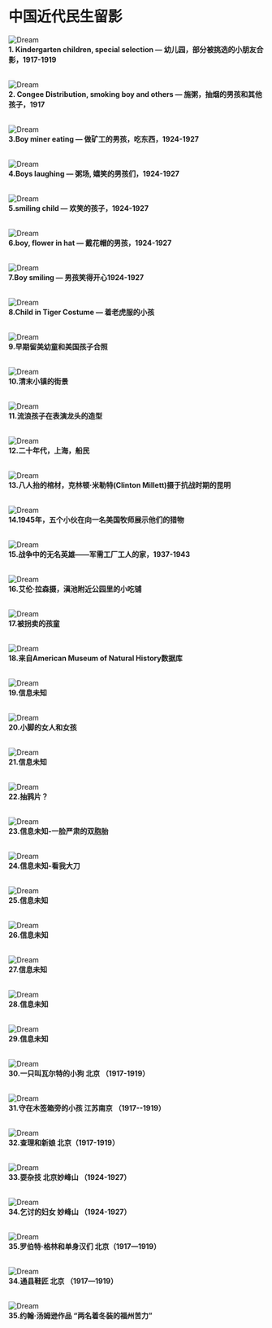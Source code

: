 # 中国近代民生留影

![Dream](http://ombtsbxdv.bkt.clouddn.com/Transition/normal/1917or1919.jpg "中国近代民生留影")
**<br>1. Kindergarten children, special selection — 幼儿园，部分被挑选的小朋友合影，1917-1919<br><br>**

![Dream](http://ombtsbxdv.bkt.clouddn.com/Transition/normal/1917xx01.jpg "中国近代民生留影")
**<br>2. Congee Distribution, smoking boy and others — 施粥，抽烟的男孩和其他孩子，1917<br><br>**

![Dream](http://ombtsbxdv.bkt.clouddn.com/Transition/normal/1924or1927.jpg "中国近代民生留影")
**<br>3.Boy miner eating — 做矿工的男孩，吃东西，1924-1927<br><br>**

![Dream](http://ombtsbxdv.bkt.clouddn.com/Transition/normal/1924or1927xx01.jpg "中国近代民生留影")
**<br>4.Boys laughing — 粥场, 嬉笑的男孩们，1924-1927<br><br>**

![Dream](http://ombtsbxdv.bkt.clouddn.com/Transition/normal/1924or1927xx02.jpg "中国近代民生留影")
**<br>5.smiling child — 欢笑的孩子，1924-1927<br><br>**

![Dream](http://ombtsbxdv.bkt.clouddn.com/Transition/normal/1924or1927xx03.jpg "中国近代民生留影")
**<br>6.boy, flower in hat — 戴花帽的男孩，1924-1927<br><br>**

![Dream](http://ombtsbxdv.bkt.clouddn.com/Transition/normal/1924or1927xx04.jpg "中国近代民生留影")
**<br>7.Boy smiling — 男孩笑得开心1924-1927<br><br>**

![Dream](http://ombtsbxdv.bkt.clouddn.com/Transition/normal/nodatexx01.jpg "中国近代民生留影")
**<br>8.Child in Tiger Costume — 着老虎服的小孩<br><br>**

![Dream](http://ombtsbxdv.bkt.clouddn.com/Transition/normal/nodatexx02.jpg "中国近代民生留影")
**<br>9.早期留美幼童和美国孩子合照<br><br>**

![Dream](http://ombtsbxdv.bkt.clouddn.com/Transition/normal/nodatexx03.jpg "中国近代民生留影")
**<br>10.清末小镇的街景<br><br>**

![Dream](http://ombtsbxdv.bkt.clouddn.com/Transition/normal/nodatexx04.jpg "中国近代民生留影")
**<br>11.流浪孩子在表演龙头的造型<br><br>**

![Dream](http://ombtsbxdv.bkt.clouddn.com/Transition/normal/nodatexx05.jpg "中国近代民生留影")
**<br>12.二十年代，上海，船民<br><br>**

![Dream](http://ombtsbxdv.bkt.clouddn.com/Transition/normal/nodatexx06.jpg "中国近代民生留影")
**<br>13.八人抬的棺材，克林顿·米勒特(Clinton Millett)摄于抗战时期的昆明<br><br>**

![Dream](http://ombtsbxdv.bkt.clouddn.com/Transition/normal/1945xx01.jpg "中国近代民生留影")
**<br>14.1945年，五个小伙在向一名美国牧师展示他们的猎物<br><br>**

![Dream](http://ombtsbxdv.bkt.clouddn.com/Transition/normal/1937or1943xx01.jpg "中国近代民生留影")
**<br>15.战争中的无名英雄——军需工厂工人的家，1937-1943<br><br>**

![Dream](http://ombtsbxdv.bkt.clouddn.com/Transition/normal/nodatexx07.jpg "中国近代民生留影")
**<br>16.艾伦·拉森摄，滇池附近公园里的小吃铺<br><br>**

![Dream](http://ombtsbxdv.bkt.clouddn.com/Transition/normal/nodatexx08.jpg "中国近代民生留影")
**<br>17.被拐卖的孩童<br><br>**

![Dream](http://ombtsbxdv.bkt.clouddn.com/190xxx01.jpg "中国近代民生留影")
**<br>18.来自American Museum of Natural History数据库<br><br>**

![Dream](http://ombtsbxdv.bkt.clouddn.com/Transition/normal/xxxxxx01.jpg "中国近代民生留影")
**<br>19.信息未知<br><br>**

![Dream](http://ombtsbxdv.bkt.clouddn.com/Transition/normal/xxxxxx02.jpg "中国近代民生留影")
**<br>20.小脚的女人和女孩<br><br>**

![Dream](http://ombtsbxdv.bkt.clouddn.com/Transition/normal/xxxxxx03.jpg "中国近代民生留影")
**<br>21.信息未知<br><br>**

![Dream](http://ombtsbxdv.bkt.clouddn.com/Transition/normal/xxxxxx04.jpg "中国近代民生留影")
**<br>22.抽鸦片？<br><br>**

![Dream](http://ombtsbxdv.bkt.clouddn.com/Transition/normal/xxxxxx05.jpg "中国近代民生留影")
**<br>23.信息未知-一脸严肃的双胞胎<br><br>**

![Dream](http://ombtsbxdv.bkt.clouddn.com/Transition/normal/xxxxxx06.jpg "中国近代民生留影")
**<br>24.信息未知-看我大刀<br><br>**

![Dream](http://ombtsbxdv.bkt.clouddn.com/Transition/normal/xxxxxx07.jpg "中国近代民生留影")
**<br>25.信息未知<br><br>**

![Dream](http://ombtsbxdv.bkt.clouddn.com/Transition/normal/xxxxxx08.jpg "中国近代民生留影")
**<br>26.信息未知<br><br>**

![Dream](http://ombtsbxdv.bkt.clouddn.com/Transition/normal/xxxxxx09.jpg "中国近代民生留影")
**<br>27.信息未知<br><br>**

![Dream](http://ombtsbxdv.bkt.clouddn.com/Transition/normal/xxxxxx10.jpg "中国近代民生留影")
**<br>28.信息未知<br><br>**

![Dream](http://ombtsbxdv.bkt.clouddn.com/Transition/normal/xxxxxx11.jpg "中国近代民生留影")
**<br>29.信息未知<br><br>**

![Dream](http://ombtsbxdv.bkt.clouddn.com/Transition/normal/1917or1919xx01.jpg "中国近代民生留影")
**<br>30.一只叫瓦尔特的小狗 北京 （1917-1919）<br><br>**

![Dream](http://ombtsbxdv.bkt.clouddn.com/Transition/normal/1917or1919xx02.jpg "中国近代民生留影")
**<br>31.守在木签箱旁的小孩 江苏南京 （1917--1919）<br><br>**

![Dream](http://ombtsbxdv.bkt.clouddn.com/Transition/normal/1917or1919xx03.jpg "中国近代民生留影")
**<br>32.查理和新娘  北京（1917-1919）<br><br>**

![Dream](http://ombtsbxdv.bkt.clouddn.com/Transition/normal/1924or1927xx05.jpg "中国近代民生留影")
**<br>33.耍杂技  北京妙峰山  （1924-1927）<br><br>**

![Dream](http://ombtsbxdv.bkt.clouddn.com/Transition/normal/1924or1927xx06.jpg "中国近代民生留影")
**<br>34.乞讨的妇女  妙峰山 （1924-1927）<br><br>**

![Dream](http://ombtsbxdv.bkt.clouddn.com/Transition/normal/1917or1919xx04.jpg "中国近代民生留影")
**<br>35.罗伯特·格林和单身汉们   北京（1917—1919）<br><br>**

![Dream](http://ombtsbxdv.bkt.clouddn.com/Transition/normal/1917or1919xx05.jpg "中国近代民生留影")
**<br>34.通县鞋匠 北京 （1917—1919）<br><br>**

![Dream](http://ombtsbxdv.bkt.clouddn.com/Transition/normal/xxxxxx12.jpg "中国近代民生留影")
**<br>35.约翰·汤姆逊作品   “两名着冬装的福州苦力”<br><br>**